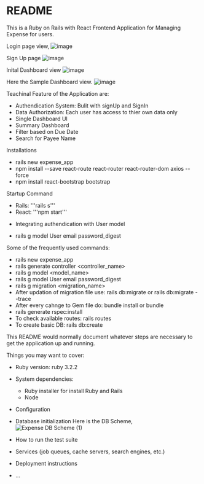 # README
This is a Ruby on Rails with React Frontend Application for Managing Expense for users. 

Login page view,
![image](https://github.com/dhanavishnu13/Ruby-on-Rails-with-React/assets/83368841/279f0dce-f45b-4e70-aff4-cd879c45fd57)

Sign Up page
![image](https://github.com/dhanavishnu13/Ruby-on-Rails-with-React/assets/83368841/614a9172-2dfd-4a0c-8b1a-eb089c314682)

Inital Dashboard view
![image](https://github.com/dhanavishnu13/Ruby-on-Rails-with-React/assets/83368841/8179636d-2210-4c4a-94d3-97ad62aa91a3)

Here the Sample Dashboard view.
![image](https://github.com/dhanavishnu13/Ruby-on-Rails-with-React/assets/83368841/0a2b4324-4b46-4053-9c21-4a2f1e6f49ec)

Teachinal Feature of the Application are:
- Authendication System: Bulit with signUp and SignIn
- Data Authorization: Each user has access to thier own data only
- Single Dashboard UI
- Summary Dashboard
- Filter based on Due Date
- Search for Payee Name

Installations
- rails new expense_app
- npm install --save react-route react-router react-router-dom axios --force
- npm install react-bootstrap bootstrap  

Startup Command
- Rails: '''rails s'''
- React: '''npm start'''

* Integrating authendication with User model
- rails g model User email password_digest

Some of the frequently used commands:
- rails new expense_app
- rails generate controller <controller_name>
- rails g model <model_name>
- rails g model User email password_digest
- rails g migration <migration_name>
- After updation of migration file use: rails db:migrate or rails db:migrate --trace
- After every cahnge to Gem file do: bundle install or bundle
- rails generate rspec:install
- To check available routes: rails routes
- To create basic DB: rails db:create

This README would normally document whatever steps are necessary to get the
application up and running.

Things you may want to cover:

* Ruby version: ruby 3.2.2

* System dependencies:
  - Ruby installer for install Ruby and Rails
  - Node

* Configuration

* Database initialization
  Here is the DB Scheme,
![Expense DB Scheme (1)](https://github.com/dhanavishnu13/Ruby-on-Rails-with-React/assets/83368841/a676b24f-b599-4b1f-abef-be50293e4a5f)
* How to run the test suite

* Services (job queues, cache servers, search engines, etc.)

* Deployment instructions

* ...


